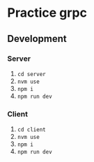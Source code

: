 # Practice grpc

## Development

### Server

1. `cd server`
2. `nvm use`
3. `npm i`
4. `npm run dev`

### Client

1. `cd client`
2. `nvm use`
3. `npm i`
4. `npm run dev`
